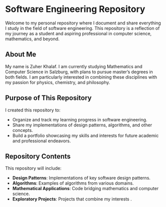 # Software Engineering Repository

Welcome to my personal repository where I document and share everything I study in the field of software engineering. This repository is a reflection of my journey as a student and aspiring professional in computer science, mathematics, and beyond.

## About Me
My name is Zuher Khalaf. I am currently studying Mathematics and Computer Science in Salzburg, with plans to pursue master’s degrees in both fields. I am particularly interested in combining these disciplines with my passion for physics, chemistry, and philosophy.

## Purpose of This Repository
I created this repository to:
- Organize and track my learning progress in software engineering.
- Share my implementations of design patterns, algorithms, and other concepts.
- Build a portfolio showcasing my skills and interests for future academic and professional endeavors.

## Repository Contents
This repository will include:
- **Design Patterns**: Implementations of key software design patterns.
- **Algorithms**: Examples of algorithms from various domains.
- **Mathematical Applications**: Code bridging mathematics and computer science.
- **Exploratory Projects**: Projects that combine my interests .
